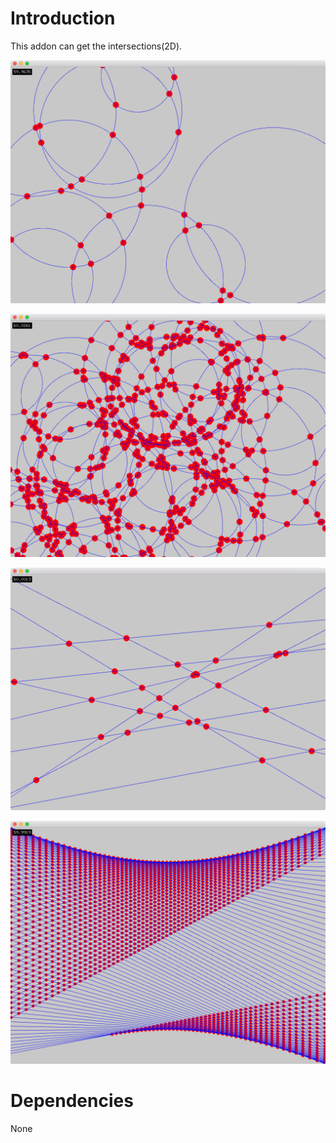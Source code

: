 # Introduction
This addon can get the intersections(2D).

![example_circle](README_img/window_example_circle.png)

![example_circle](README_img/window_example_circle_fast.png)

![example_circle](README_img/window_example_line.png)

![example_circle](README_img/window_example_line_fast.png)

# Dependencies
None
